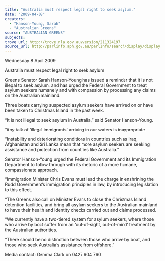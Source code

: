 ```yaml
---
title: "Australia must respect legal right to seek asylum."
date: "2009-04-08"
creators:
  - "Hanson-Young, Sarah"
  - "Australian Greens"
source: "AUSTRALIAN GREENS"
subjects:
trove_url: http://trove.nla.gov.au/version/211324197
source_url: http://parlinfo.aph.gov.au/parlInfo/search/display/display.w3p;query=Id%3A%22media/pressrel/X9RT6%22
---
```


 Wednesday 8 April 2009   

 Australia must respect legal right to seek  asylum   

 Greens Senator Sarah Hanson-Young has issued a reminder that it is not illegal to  seek asylum, and has urged the Federal Government to treat asylum seekers  humanely and with compassion by processing any claims on the Australian  mainland.   

 Three boats carrying suspected asylum seekers have arrived on or have been taken  to Christmas Island in the past week.   

 “It is not illegal to seek asylum in Australia,” said Senator Hanson-Young.   

 “Any talk of ‘illegal immigrants’ arriving in our waters is inappropriate.   

 “Instability and deteriorating conditions in countries such as Iraq, Afghanistan and Sri  Lanka mean that more asylum seekers are seeking assistance and protection from  countries like Australia.”   

 Senator Hanson-Young urged the Federal Government and its Immigration  Department to follow through with its rhetoric of a more humane, compassionate  approach.   

 “Immigration Minister Chris Evans must lead the charge in enshrining the Rudd  Government’s immigration principles in law, by introducing legislation to this effect.   

 “The Greens also call on Minister Evans to close the Christmas Island detention  facilities, and bring all asylum seekers to the Australian mainland to have their health  and identity checks carried out and claims processed.   

 “We currently have a two-tiered system for asylum seekers, where those who arrive  by boat suffer from an ‘out-of-sight, out-of-mind’ treatment by the Australian  authorities.   

 “There should be no distinction between those who arrive by boat, and those who  seek Australia’s assistance from offshore.”   

 

 Media contact: Gemma Clark on 0427 604 760     

